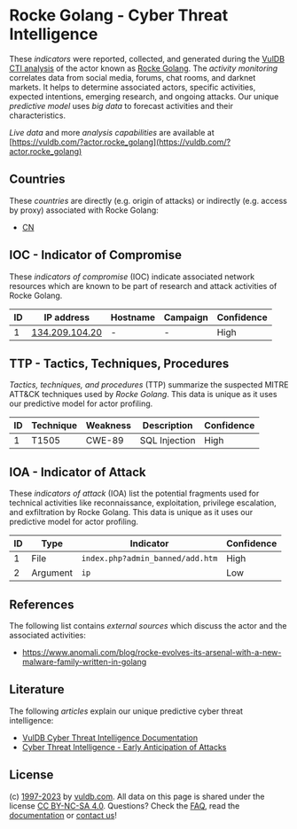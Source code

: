 # Rocke Golang - Cyber Threat Intelligence

These _indicators_ were reported, collected, and generated during the [VulDB CTI analysis](https://vuldb.com/?kb.cti) of the actor known as [Rocke Golang](https://vuldb.com/?actor.rocke_golang). The _activity monitoring_ correlates data from social media, forums, chat rooms, and darknet markets. It helps to determine associated actors, specific activities, expected intentions, emerging research, and ongoing attacks. Our unique _predictive model_ uses _big data_ to forecast activities and their characteristics.

_Live data_ and more _analysis capabilities_ are available at [https://vuldb.com/?actor.rocke_golang](https://vuldb.com/?actor.rocke_golang)

## Countries

These _countries_ are directly (e.g. origin of attacks) or indirectly (e.g. access by proxy) associated with Rocke Golang:

* [CN](https://vuldb.com/?country.cn)

## IOC - Indicator of Compromise

These _indicators of compromise_ (IOC) indicate associated network resources which are known to be part of research and attack activities of Rocke Golang.

ID | IP address | Hostname | Campaign | Confidence
-- | ---------- | -------- | -------- | ----------
1 | [134.209.104.20](https://vuldb.com/?ip.134.209.104.20) | - | - | High

## TTP - Tactics, Techniques, Procedures

_Tactics, techniques, and procedures_ (TTP) summarize the suspected MITRE ATT&CK techniques used by _Rocke Golang_. This data is unique as it uses our predictive model for actor profiling.

ID | Technique | Weakness | Description | Confidence
-- | --------- | -------- | ----------- | ----------
1 | T1505 | CWE-89 | SQL Injection | High

## IOA - Indicator of Attack

These _indicators of attack_ (IOA) list the potential fragments used for technical activities like reconnaissance, exploitation, privilege escalation, and exfiltration by Rocke Golang. This data is unique as it uses our predictive model for actor profiling.

ID | Type | Indicator | Confidence
-- | ---- | --------- | ----------
1 | File | `index.php?admin_banned/add.htm` | High
2 | Argument | `ip` | Low

## References

The following list contains _external sources_ which discuss the actor and the associated activities:

* https://www.anomali.com/blog/rocke-evolves-its-arsenal-with-a-new-malware-family-written-in-golang

## Literature

The following _articles_ explain our unique predictive cyber threat intelligence:

* [VulDB Cyber Threat Intelligence Documentation](https://vuldb.com/?kb.cti)
* [Cyber Threat Intelligence - Early Anticipation of Attacks](https://www.scip.ch/en/?labs.20201022)

## License

(c) [1997-2023](https://vuldb.com/?kb.changelog) by [vuldb.com](https://vuldb.com/?kb.about). All data on this page is shared under the license [CC BY-NC-SA 4.0](https://creativecommons.org/licenses/by-nc-sa/4.0/). Questions? Check the [FAQ](https://vuldb.com/?kb.faq), read the [documentation](https://vuldb.com/?kb) or [contact us](https://vuldb.com/?contact)!
